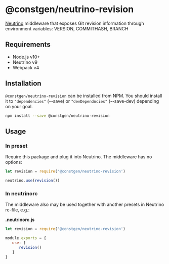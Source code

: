 # @constgen/neutrino-revision

[Neutrino](https://neutrino.js.org) middleware that exposes Git revision information through environment variables: VERSION, COMMITHASH, BRANCH

## Requirements

* Node.js v10+
* Neutrino v9
* Webpack v4

## Installation

`@constgen/neutrino-revision` can be installed from NPM. You should install it to `"dependencies"` (--save) or `"devDependncies"` (--save-dev) depending on your goal.

```bash
npm install --save @constgen/neutrino-revision
```

## Usage

### In preset

Require this package and plug it into Neutrino. The middleware has no options:

```js
let revision = require('@constgen/neutrino-revision')

neutrino.use(revision())
```

### In **neutrinorc**

The middleware also may be used together with another presets in Neutrino rc-file, e.g.:

**.neutrinorc.js**

```js
let revision = require('@constgen/neutrino-revision')

module.exports = {
   use: [
      revision()
   ]
}
```